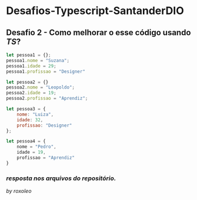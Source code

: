 # Desafios-Typescript-SantanderDIO

## Desafio 2 - Como melhorar o esse código usando _TS_?
~~~javascript
let pessoa1 = {};
pessoa1.nome = "Suzana";
pessoa1.idade = 29;
pessoa1.profissao = "Designer"

let pessoa2 = {}
pessoa2.nome = "Leopoldo";
pessoa2.idade = 19;
pessoa2.profissao = "Aprendiz";

let pessoa3 = {
    nome: "Luiza",
    idade: 32,
    profissao: "Designer"
};

let pessoa4 = {
    nome = "Pedro",
    idade = 19,
    profissao = "Aprendiz"
}
~~~
### _resposta nos arquivos do repositório._

_by roxoleo_
